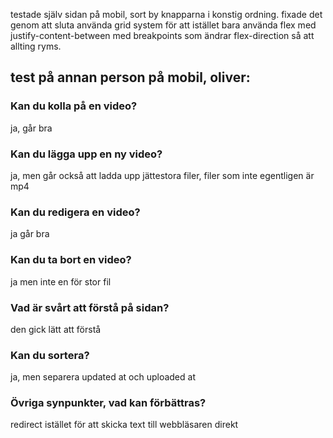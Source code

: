 testade själv sidan på mobil, sort by knapparna i konstig ordning.
fixade det genom att sluta använda grid system för att istället bara använda 
flex med justify-content-between med breakpoints som ändrar flex-direction så 
att allting ryms.

## test på annan person på mobil, oliver:

### Kan du kolla på en video?
ja, går bra

### Kan du lägga upp en ny video?
ja, men går också att ladda upp jättestora filer, filer som inte egentligen är mp4

### Kan du redigera en video?
ja går bra

### Kan du ta bort en video?
ja men inte en för stor fil

### Vad är svårt att förstå på sidan?
den gick lätt att förstå

### Kan du sortera?
ja, men separera updated at och uploaded at

### Övriga synpunkter, vad kan förbättras?
redirect istället för att skicka text till webbläsaren direkt
